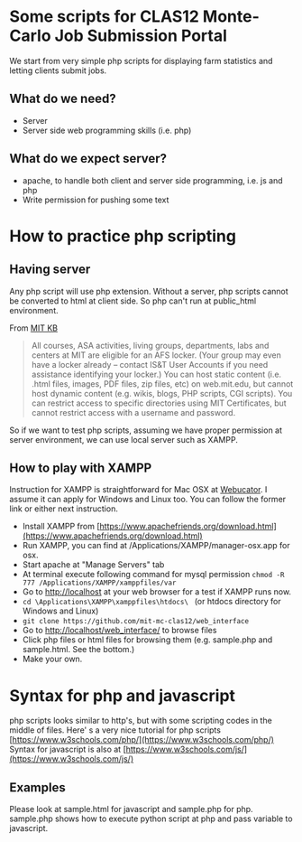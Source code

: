# Some scripts for CLAS12 Monte-Carlo Job Submission Portal

We start from very simple php scripts for displaying farm statistics and letting clients submit jobs.

## What do we need?
- Server
- Server side web programming skills (i.e. php)

## What do we expect server?

- apache, to handle both client and server side programming, i.e. js and php
- Write permission for pushing some text

# How to practice php scripting

## Having server

Any php script will use php extension.
Without a server, php scripts cannot be converted to html at client side.
So php can't run at public_html environment.

From [MIT KB](http://kb.mit.edu/confluence/pages/viewpage.action?pageId=152584629)
>All courses, ASA activities, living groups, departments, labs and centers at MIT are eligible for an AFS locker. (Your group may even have a locker already – contact IS&T User Accounts if you need assistance identifying your locker.) You can host static content (i.e. .html files, images, PDF files, zip files, etc) on web.mit.edu, but cannot host dynamic content (e.g. wikis, blogs, PHP scripts, CGI scripts). You can restrict access to specific directories using MIT Certificates, but cannot restrict access with a username and password. 

So if we want to test php scripts, assuming we have proper permission at server environment, we can use local server such as XAMPP.

## How to play with XAMPP

Instruction for XAMPP is straightforward for Mac OSX at [Webucator](https://www.webucator.com/how-to/how-install-start-test-xampp-on-mac-osx.cfm). I assume it can apply for Windows and Linux too. You can follow the former link or either next instruction.

* Install XAMPP from [https://www.apachefriends.org/download.html](https://www.apachefriends.org/download.html)
* Run XAMPP, you can find at /Applications/XAMPP/manager-osx.app for osx. 
* Start apache at "Manage Servers" tab
* At terminal execute following command for mysql permission
```chmod -R 777 /Applications/XAMPP/xamppfiles/var ```
* Go to [http://localhost](http://localhost) at your web browser for a test if XAMPP runs now.
* ```cd \Applications\XAMPP\xamppfiles\htdocs\ ``` (or htdocs directory for Windows and Linux)
* ```git clone https://github.com/mit-mc-clas12/web_interface```
* Go to [http://localhost/web_interface/](http://localhost/web_interface/) to browse files
* Click php files or html files for browsing them (e.g. sample.php and sample.html. See the bottom.)
* Make your own.

# Syntax for php and javascript

php scripts looks similar to http's, but with some scripting codes in the middle of files.
Here' s a very nice tutorial for php scripts [https://www.w3schools.com/php/](https://www.w3schools.com/php/)
Syntax for javascript is also at [https://www.w3schools.com/js/](https://www.w3schools.com/js/)

## Examples

Please look at sample.html for javascript and sample.php for php.
sample.php shows how to execute python script at php and pass variable to javascript.